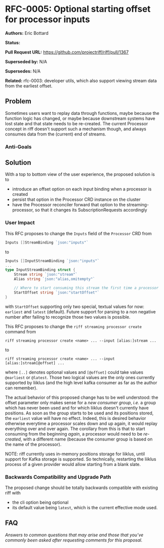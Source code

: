 # RFC-0005: Optional starting offset for processor inputs

**Authors:** Eric Bottard

**Status:**

**Pull Request URL:** https://github.com/projectriff/riff/pull/1367

**Superseded by:** N/A

**Supersedes:** N/A

**Related:** rfc-0003: developer utils, which also support viewing stream data from the earliest offset.


## Problem
Sometimes users want to replay data through functions, maybe because the function logic has changed, or maybe because downstream systems have lost state and that state needs to be re-created. The current Processor concept in riff doesn't support such a mechanism though, and always consumes data from the (current) end of streams.

### Anti-Goals

## Solution
With a top to bottom view of the user experience, the proposed solution is to
- introduce an offset option on each input binding when a processor is created
- persist that option in the Processor CRD instance on the cluster
- have the Processor reconciler forward that option to the streaming-processor, so that it changes its SubscriptionRequests accordingly

### User Impact
This RFC proposes to change the `Inputs` field of the `Processor` CRD from
```go
Inputs []StreamBinding `json:"inputs"`
```
to
```go
Inputs []InputStreamBinding `json:"inputs"`
...
type InputStreamBinding struct {
    Stream string `json:"stream"`
    Alias string `json:"alias,omitempty"`

	// Where to start consuming this stream the first time a processor runs.
    StartOffset string `json:"startOffset"`
}
```

with `StartOffset` supporting only two special, textual values for now: `earliest` and `latest` (default). Future support for parsing to a non negative number after failing to recognize those two values is possible.

This RFC proposes to change the `riff streaming processor create` command from
```
riff streaming processor create <name> ... --input [alias:]stream ...
```
to
```
riff streaming processor create <name> ... --input [alias:]stream[@offset] ...
```
where `[..]` denotes optional values and `[@offset]` could take values `@earliest` or `@latest`. Those two logical values are the only ones currently supported by liiklus (and the high level kafka consumer as far as the author can remember). 

The actual behavior of this proposed change has to be well understood: the offset parameter only makes sense for a _new consumer group_, _i.e._ a group which has never been used and for which liiklus doesn't currently have positions. As soon as the group starts to be used and its positions stored, the `earliest` value will have no effect. Indeed, this is desired behavior otherwise everytime a processor scales down and up again, it would replay everything over and over again. The corollary from this is that to start consuming from the beginning *again*, a processor would need to be *re-created*, with a different name (because the consumer group is based on the name of the processor).

NOTE: riff currently uses in-memory positions storage for liiklus, until support for Kafka storage is supported. So technically, restarting the liiklus process of a given provider would allow starting from a blank slate.

### Backwards Compatibility and Upgrade Path
The proposed change should be totally backwards compatible with existing riff with
- the cli option being optional
- its default value being `latest`, which is the current effective mode used.

## FAQ
*Answers to common questions that may arise and those that you’ve commonly been asked after requesting comments for this proposal.*

